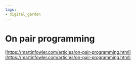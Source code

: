 ```yaml
---
tags: 
- digital_garden
---
```

# On pair programming
[https://martinfowler.com/articles/on-pair-programming.html](https://martinfowler.com/articles/on-pair-programming.html)